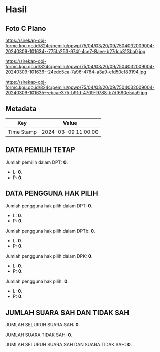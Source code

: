 # Hasil

## Foto C Plano

https://sirekap-obj-formc.kpu.go.id/824c/pemilu/ppwp/75/04/03/20/09/7504032009004-20240309-101634--775fa253-974f-4ce7-8aee-b27dcb313ba0.jpg

https://sirekap-obj-formc.kpu.go.id/824c/pemilu/ppwp/75/04/03/20/09/7504032009004-20240309-101636--24edc5ca-7a96-4764-a3a9-efd50cf89194.jpg

https://sirekap-obj-formc.kpu.go.id/824c/pemilu/ppwp/75/04/03/20/09/7504032009004-20240309-101635--ebcae375-b91d-4709-9788-b7df690e5da9.jpg


## Metadata

| Key        | Value               |
| ---------- | ------------------- |
| Time Stamp | 2024-03-09 11:00:00 |


## DATA PEMILIH TETAP

Jumlah pemilih dalam DPT: **0**.
 * L: **0**.
 * P: **0**.

## DATA PENGGUNA HAK PILIH

Jumlah pengguna hak pilih dalam DPT: **0**.
 * L: **0**.
 * P: **0**.

Jumlah pengguna hak pilih dalam DPTb: **0**.
 * L: **0**.
 * P: **0**.

Jumlah pengguna hak pilih dalam DPK: **0**.
 * L: **0**.
 * P: **0**.

Jumlah pengguna hak pilih: **0**.
 * L: **0**.
 * P: **0**.

## JUMLAH SUARA SAH DAN TIDAK SAH

JUMLAH SELURUH SUARA SAH: **0**.

JUMLAH SUARA TIDAK SAH: **0**.

JUMLAH SELURUH SUARA SAH DAN SUARA TIDAK SAH: **0**.


